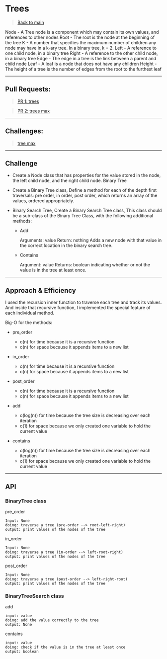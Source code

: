 # Trees

> [Back to main](../README.md)

Node - A Tree node is a component which may contain its own values, and references to other nodes
Root - The root is the node at the beginning of the tree
K - A number that specifies the maximum number of children any node may have in a k-ary tree. In a binary tree, k = 2.
Left - A reference to one child node, in a binary tree
Right - A reference to the other child node, in a binary tree
Edge - The edge in a tree is the link between a parent and child node
Leaf - A leaf is a node that does not have any children
Height - The height of a tree is the number of edges from the root to the furthest leaf

---

## Pull Requests:

> [PR 1: trees](https://github.com/Mustfa1999/data-structures-and-algorithms/pull/13)

> [PR 2: trees max](https://github.com/Mustfa1999/data-structures-and-algorithms/pull/14)

---

## Challenges:

> [tree max](./trees/readme_files/trees_max/README.md)

---

## Challenge

- Create a Node class that has properties for the value stored in the node, the left child node, and the right child node.
Binary Tree

- Create a Binary Tree class, Define a method for each of the depth first traversals: pre order, in order, post order, which returns an array of the values, ordered appropriately.

- Binary Search Tree, Create a Binary Search Tree class, This class should be a sub-class of the Binary Tree Class, with the following additional methods:

    - Add

        Arguments: value
        Return: nothing
        Adds a new node with that value in the correct location in the binary search tree.

    - Contains

        Argument: value
        Returns: boolean indicating whether or not the value is in the tree at least once.

---

## Approach & Efficiency

I used the recursion inner function to traverse each tree and track its values. And inside that recursive function, I implemented the special feature of each individual method.

Big-O for the methods:

- pre_order 
    - o(n) for time because it is a recursive function
    - o(n) for space because it appends items to a new list 

- in_order
    - o(n) for time because it is a recursive function
    - o(n) for space because it appends items to a new list

- post_order
    - o(n) for time because it is a recursive function
    - o(n) for space because it appends items to a new list

- add
    - o(log(n)) for time because the tree size is decreasing over each iteration 
    - o(1) for space because we only created one variable to hold the current value

- contains
    - o(log(n)) for time because the tree size is decreasing over each iteration 
    - o(1) for space because we only created one variable to hold the current value

---

## API

### BinaryTree class

pre_order

    Input: None
    doing: traverse a tree (pre-order --> root-left-right)
    output: print values of the nodes of the tree

in_order

    Input: None
    doing: traverse a tree (in-order --> left-root-right)
    output: print values of the nodes of the tree


post_order

    Input: None
    doing: traverse a tree (post-order --> left-right-root)
    output: print values of the nodes of the tree

### BinaryTreeSearch class

add

    input: value
    doing: add the value correctly to the tree
    output: None

contains
   
    input: value
    doing: check if the value is in the tree at least once
    output: boolean 